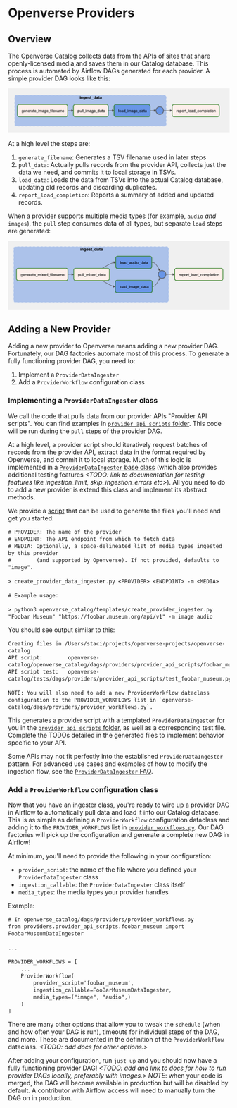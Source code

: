 # Openverse Providers

## Overview

The Openverse Catalog collects data from the APIs of sites that share openly-licensed media,and saves them in our Catalog database. This process is automated by Airflow DAGs generated for each provider. A simple provider DAG looks like this:

![Example DAG](assets/provider_dags/simple_dag.png)

At a high level the steps are:

1. `generate_filename`: Generates a TSV filename used in later steps
2. `pull_data`: Actually pulls records from the provider API, collects just the data we need, and commits it to local storage in TSVs.
3. `load_data`: Loads the data from TSVs into the actual Catalog database, updating old records and discarding duplicates.
4. `report_load_completion`: Reports a summary of added and updated records.

When a provider supports multiple media types (for example, `audio` *and* `images`), the `pull` step consumes data of all types, but separate `load` steps are generated:

![Example Multi-Media DAG](assets/provider_dags/multi_media_dag.png)

## Adding a New Provider

Adding a new provider to Openverse means adding a new provider DAG. Fortunately, our DAG factories automate most of this process. To generate a fully functioning provider DAG, you need to:

1. Implement a `ProviderDataIngester`
2. Add a `ProviderWorkflow` configuration class

### Implementing a `ProviderDataIngester` class

We call the code that pulls data from our provider APIs "Provider API scripts". You can find examples in [`provider_api_scripts` folder](../dags/providers/provider_api_scripts). This code will be run during the `pull` steps of the provider DAG.

At a high level, a provider script should iteratively request batches of records from the provider API, extract data in the format required by Openverse, and commit it to local storage. Much of this logic is implemented in a [`ProviderDataIngester` base class](../dags/providers/provider_api_scripts/provider_data_ingester.py) (which also provides additional testing features *<TODO: link to documentation for testing features like ingestion_limit, skip_ingestion_errors etc>*). All you need to do to add a new provider is extend this class and implement its abstract methods.

We provide a [script](../dags/templates/create_provider_ingester.py) that can be used to generate the files you'll need and get you started:

```
# PROVIDER: The name of the provider
# ENDPOINT: The API endpoint from which to fetch data
# MEDIA: Optionally, a space-delineated list of media types ingested by this provider
#        (and supported by Openverse). If not provided, defaults to "image".

> create_provider_data_ingester.py <PROVIDER> <ENDPOINT> -m <MEDIA>

# Example usage:

> python3 openverse_catalog/templates/create_provider_ingester.py "Foobar Museum" "https://foobar.museum.org/api/v1" -m image audio
```

You should see output similar to this:
```
Creating files in /Users/staci/projects/openverse-projects/openverse-catalog
API script:        openverse-catalog/openverse_catalog/dags/providers/provider_api_scripts/foobar_museum.py
API script test:   openverse-catalog/tests/dags/providers/provider_api_scripts/test_foobar_museum.py

NOTE: You will also need to add a new ProviderWorkflow dataclass configuration to the PROVIDER_WORKFLOWS list in `openverse-catalog/dags/providers/provider_workflows.py`.
```

This generates a provider script with a templated `ProviderDataIngester` for you in the [`provider_api_scripts` folder](../dags/providers/provider_api_scripts), as well as a corresponding test file. Complete the TODOs detailed in the generated files to implement behavior specific to your API.

Some APIs may not fit perfectly into the established `ProviderDataIngester` pattern. For advanced use cases and examples of how to modify the ingestion flow, see the [`ProviderDataIngester` FAQ](provider_data_ingester_faq.md).


### Add a `ProviderWorkflow` configuration class

Now that you have an ingester class, you're ready to wire up a provider DAG in Airflow to automatically pull data and load it into our Catalog database. This is as simple as defining a `ProviderWorkflow` configuration dataclass and adding it to the `PROVIDER_WORKFLOWS` list in [`provider_workflows.py`](../dags/providers/provider_workflows.py). Our DAG factories will pick up the configuration and generate a complete new DAG in Airflow!

At minimum, you'll need to provide the following in your configuration:
* `provider_script`: the name of the file where you defined your `ProviderDataIngester` class
* `ingestion_callable`: the `ProviderDataIngester` class itself
* `media_types`: the media types your provider handles

Example:
```
# In openverse_catalog/dags/providers/provider_workflows.py
from providers.provider_api_scripts.foobar_museum import FoobarMuseumDataIngester

...

PROVIDER_WORKFLOWS = [
    ...
    ProviderWorkflow(
        provider_script='foobar_museum',
        ingestion_callable=FooBarMuseumDataIngester,
        media_types=("image", "audio",)
    )
]
```

There are many other options that allow you to tweak the `schedule` (when and how often your DAG is run), timeouts for individual steps of the DAG, and more. These are documented in the definition of the `ProviderWorkflow` dataclass. *<TODO: add docs for other options.>*

After adding your configuration, run `just up` and you should now have a fully functioning provider DAG! *<TODO: add and link to docs for how to run provider DAGs locally, preferably with images.>* *NOTE*: when your code is merged, the DAG will become available in production but will be disabled by default. A contributor with Airflow access will need to manually turn the DAG on in production.
